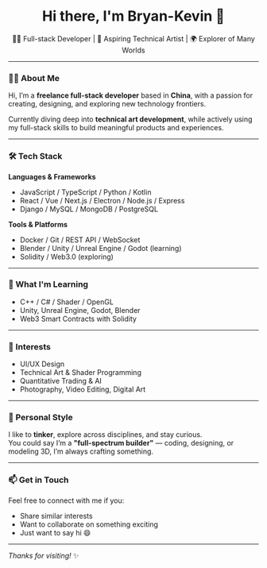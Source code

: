 <h1 align="center">Hi there, I'm Bryan-Kevin 👋</h1>

<p align="center">
  🧑‍💻 Full-stack Developer | 🎨 Aspiring Technical Artist | 🌍 Explorer of Many Worlds
</p>

---

### 👨‍💻 About Me

Hi, I’m a **freelance full-stack developer** based in **China**, with a passion for creating, designing, and exploring new technology frontiers.

Currently diving deep into **technical art development**, while actively using my full-stack skills to build meaningful products and experiences.

---

### 🛠️ Tech Stack

**Languages & Frameworks**
- JavaScript / TypeScript / Python / Kotlin
- React / Vue / Next.js / Electron / Node.js / Express
- Django / MySQL / MongoDB / PostgreSQL

**Tools & Platforms**
- Docker / Git / REST API / WebSocket
- Blender / Unity / Unreal Engine / Godot (learning)
- Solidity / Web3.0 (exploring)

---

### 🎯 What I'm Learning

- C++ / C# / Shader / OpenGL  
- Unity, Unreal Engine, Godot, Blender  
- Web3 Smart Contracts with Solidity

---

### 🎨 Interests

- UI/UX Design
- Technical Art & Shader Programming  
- Quantitative Trading & AI  
- Photography, Video Editing, Digital Art

---

### 🌱 Personal Style

I like to **tinker**, explore across disciplines, and stay curious.  
You could say I’m a **"full-spectrum builder"** — coding, designing, or modeling 3D, I’m always crafting something.

---

### 📫 Get in Touch

Feel free to connect with me if you:
- Share similar interests
- Want to collaborate on something exciting
- Just want to say hi 😄
---

_Thanks for visiting!_ ✨
